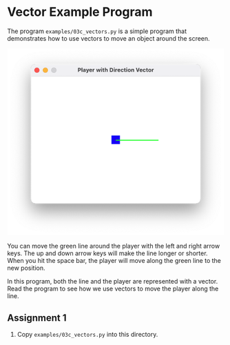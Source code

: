 # Vector Example Program

The program `examples/03c_vectors.py` is a simple program that demonstrates how
to use vectors to move an object around the screen.

![Vector Example](images/vector_example.png)


You can move the green line around the player with the left and right arrow
keys. The up and down arrow keys will make the line longer or shorter. When you
hit the space bar, the player will move along the green line to the new
position.

In this program, both the line and the player are represented with a vector. Read the
program to see how we use vectors to move the player along the line.


## Assignment 1

1. Copy `examples/03c_vectors.py` into this directory.